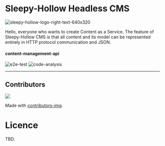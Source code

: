 # Sleepy-Hollow Headless CMS

![sleepy-hollow-logo-right-text-640x320](https://user-images.githubusercontent.com/10292876/126488140-e73eec5a-813f-483a-830c-ba8d09384afa.png)

Hello, everyone who wants to create Content as a Service.
The feature of Sleepy-Hollow CMS is that all content and its model can be represented entirely in HTTP protocol communication and JSON.

#### content-management-api
![e2e-test](https://github.com/sleepy-hollow-cms/sleepy-hollow/actions/workflows/execute-tests.yaml/badge.svg
)
![code-analysis](https://github.com/sleepy-hollow-cms/sleepy-hollow/actions/workflows/codeql-analysis.yml/badge.svg)

----

## Contributors

<a href="https://github.com/sleepy-hollow-cms/sleepy-hollow/graphs/contributors">
  <img src="https://contrib.rocks/image?repo=sleepy-hollow-cms/sleepy-hollow" />
</a>

Made with [contributors-img](https://contrib.rocks).

# Licence

TBD.
